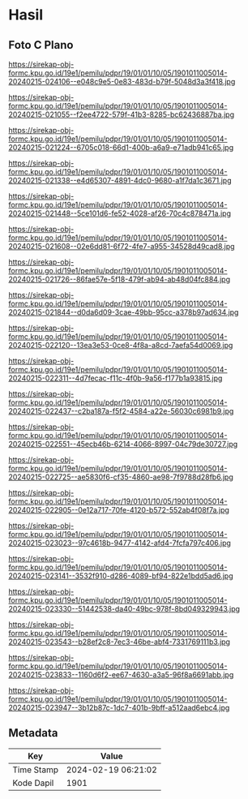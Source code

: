 # Hasil

## Foto C Plano

https://sirekap-obj-formc.kpu.go.id/19e1/pemilu/pdpr/19/01/01/10/05/1901011005014-20240215-024106--e048c9e5-0e83-483d-b79f-5048d3a3f418.jpg

https://sirekap-obj-formc.kpu.go.id/19e1/pemilu/pdpr/19/01/01/10/05/1901011005014-20240215-021055--f2ee4722-579f-41b3-8285-bc62436887ba.jpg

https://sirekap-obj-formc.kpu.go.id/19e1/pemilu/pdpr/19/01/01/10/05/1901011005014-20240215-021224--6705c018-66d1-400b-a6a9-e71adb941c65.jpg

https://sirekap-obj-formc.kpu.go.id/19e1/pemilu/pdpr/19/01/01/10/05/1901011005014-20240215-021338--e4d65307-4891-4dc0-9680-a1f7da1c3671.jpg

https://sirekap-obj-formc.kpu.go.id/19e1/pemilu/pdpr/19/01/01/10/05/1901011005014-20240215-021448--5ce101d6-fe52-4028-af26-70c4c878471a.jpg

https://sirekap-obj-formc.kpu.go.id/19e1/pemilu/pdpr/19/01/01/10/05/1901011005014-20240215-021608--02e6dd81-6f72-4fe7-a955-34528d49cad8.jpg

https://sirekap-obj-formc.kpu.go.id/19e1/pemilu/pdpr/19/01/01/10/05/1901011005014-20240215-021726--86fae57e-5f18-479f-ab94-ab48d04fc884.jpg

https://sirekap-obj-formc.kpu.go.id/19e1/pemilu/pdpr/19/01/01/10/05/1901011005014-20240215-021844--d0da6d09-3cae-49bb-95cc-a378b97ad634.jpg

https://sirekap-obj-formc.kpu.go.id/19e1/pemilu/pdpr/19/01/01/10/05/1901011005014-20240215-022120--13ea3e53-0ce8-4f8a-a8cd-7aefa54d0069.jpg

https://sirekap-obj-formc.kpu.go.id/19e1/pemilu/pdpr/19/01/01/10/05/1901011005014-20240215-022311--4d7fecac-f11c-4f0b-9a56-f177b1a93815.jpg

https://sirekap-obj-formc.kpu.go.id/19e1/pemilu/pdpr/19/01/01/10/05/1901011005014-20240215-022437--c2ba187a-f5f2-4584-a22e-56030c6981b9.jpg

https://sirekap-obj-formc.kpu.go.id/19e1/pemilu/pdpr/19/01/01/10/05/1901011005014-20240215-022551--45ecb46b-6214-4066-8997-04c79de30727.jpg

https://sirekap-obj-formc.kpu.go.id/19e1/pemilu/pdpr/19/01/01/10/05/1901011005014-20240215-022725--ae5830f6-cf35-4860-ae98-7f9788d28fb6.jpg

https://sirekap-obj-formc.kpu.go.id/19e1/pemilu/pdpr/19/01/01/10/05/1901011005014-20240215-022905--0e12a717-70fe-4120-b572-552ab4f08f7a.jpg

https://sirekap-obj-formc.kpu.go.id/19e1/pemilu/pdpr/19/01/01/10/05/1901011005014-20240215-023023--97c4618b-9477-4142-afd4-7fcfa797c406.jpg

https://sirekap-obj-formc.kpu.go.id/19e1/pemilu/pdpr/19/01/01/10/05/1901011005014-20240215-023141--3532f910-d286-4089-bf94-822e1bdd5ad6.jpg

https://sirekap-obj-formc.kpu.go.id/19e1/pemilu/pdpr/19/01/01/10/05/1901011005014-20240215-023330--51442538-da40-49bc-978f-8bd049329943.jpg

https://sirekap-obj-formc.kpu.go.id/19e1/pemilu/pdpr/19/01/01/10/05/1901011005014-20240215-023543--b28ef2c8-7ec3-46be-abf4-7331769111b3.jpg

https://sirekap-obj-formc.kpu.go.id/19e1/pemilu/pdpr/19/01/01/10/05/1901011005014-20240215-023833--1160d6f2-ee67-4630-a3a5-96f8a6691abb.jpg

https://sirekap-obj-formc.kpu.go.id/19e1/pemilu/pdpr/19/01/01/10/05/1901011005014-20240215-023947--3b12b87c-1dc7-401b-9bff-a512aad6ebc4.jpg


## Metadata

| Key        | Value               |
| ---------- | ------------------- |
| Time Stamp | 2024-02-19 06:21:02 |
| Kode Dapil | 1901                |



